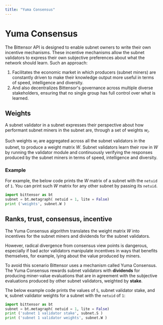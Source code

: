 ```yaml
---
title: "Yuma Consensus"
---
```


# Yuma Consensus

The Bittensor API is designed to enable subnet owners to write their own incentive mechanisms. These incentive mechanisms allow the subnet validators to express their own subjective preferences about what the network should learn. Such an approach:

1. Facilitates the economic market in which producers (subnet miners) are constantly driven to make their knowledge output more useful in terms of speed, intelligence and diversity.
2. And also decentralizes Bittensor's governance across multiple diverse stakeholders, ensuring that no single group has full control over what is learned.

## Weights

A subnet validator in a subnet expresses their perspective about how performant subnet miners in the subnet are, through a set of weights $w_i$. 

Such weights $w_i$ are aggregated across all the subnet validators in the subnet,  to produce a weight matrix $W$. Subnet validators learn their row in $W$ by running the validator module and continuously verifying the responses produced by the subnet miners in terms of speed, intelligence and diversity.

### Example

For example, the below code prints the $W$ matrix of a subnet with the `netuid` of `1`. You can print such $W$ matrix for any other subnet by passing its `netuid`.

```python
import bittensor as bt
subnet = bt.metagraph( netuid = 1, lite = False)
print ('weights', subnet.W )
```

## Ranks, trust, consensus, incentive 

The Yuma Consensus algorithm translates the weight matrix $W$ into incentives for the subnet miners and dividends for the subnet validators.

However, radical divergence from consensus view points is dangerous, especially if bad actor validators manipulate incentives in ways that benefits themselves, for example, lying about the value produced by miners. 

To avoid this scenario Bittensor uses a mechanism called Yuma Consensus. The Yuma Consensus rewards subnet validators with **dividends** for producing miner-value evaluations that are in agreement with the subjective evaluations produced by other subnet validators, weighted by **stake**.

The below example code prints the values of `S`, subnet validator stake, and `W`, subnet validator weights for a subnet with the `netuid` of `1`:

```python
import bittensor as bt
subnet = bt.metagraph( netuid = 1, lite = False)
print ('subnet 1 validator stake', subnet.S )
print ('subnet 1 validator weights', subnet.W )
```